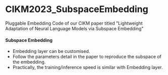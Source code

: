 # CIKM2023_SubspaceEmbedding
Pluggable Embedding Code of our CIKM paper titled "Lightweight Adaptation of Neural Language Models via Subspace Embedding"

#### Subspace Embedding
- Embedding layer can be customised.
- Follow the parameters detail in the paper to reproduce the subspace of the embedding.
- Practically, the training/inference speed is similar with Embedding layer.





